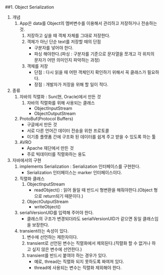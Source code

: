 ##1. Object Serialization

1. 개념
	1. App은 data를 Object의 멤버변수를 이용해서 관리하고 저장하거나 전송하는 것.
		1. 저장하고 싶을 때 객체 자체를 그대로 저장한다.
		2. 객체가 아닌 단순 text를 저장할 때의 단점
			* 구분자를 넣어야 한다.
			* 파싱 해야한다.(파싱 : 구분자를 기준으로 문자열을 쪼개고 각 위치의 문자가 어떤 의미인지 파악하는 과정)
		3. 객체를 저장
			* 단점 : 다시 읽을 때 어떤 객체인지 확인하기 위해서 꼭  클래스가 필요하다.
			* 장점 : 개발자가 저장을 위해 할 일이 적다.
2. 종류
	1. 자바의 직렬화 : Sun(현, Oracle)에서 만든 것
		1. 자바의 직렬화를 위해 사용되는 클래스
			* ObjectInputStream
			* ObjectOutputStream
	2. ProtoBuf(Protocol Buffers)
		* 구글에서 만든 것
		* 서로 다른 언어간 데이터 전송을 위한 프로토콜
		* 이기종 플랫폼 간에 구조화 된 데이터를 쉽게 주고 받을 수 있도록 하는 툴
	3. AVRO
		* Apache 재단에서 만든 것
		* 주로 빅데이터를 직렬화하는 용도
3. 자바에서의 구현
	1. implements Serialization : Serialization 인터페이스를 구현한다.
		* Serialization 인터페이스는 marker 인터페이스이다.
	2. 직렬화 클래스
		1. ObjectInputStream
			* readObject() : 읽어 들일 때 반드시 형변환을 해줘야한다.(Object 형으로 return되기 때문이다.)
		2. ObjectOutputStream
			* writeObject()
	3. serialVersionUID를 입력해 주어야 한다.
		* 클래스의 구조가 변경되더라도 serialVersionUID가 같으면 동일 클래스임을 보장한다.
	4. transient라는 속성이 있다.
		1. 변수에 선언하는 제한자이다.
		2. transient로 선언된 변수는 직렬화에서 제외된다.(직렬화 할 수 없거나 하고 싶지 않은 변수에 선언한다.)
		3. transient를 반드시 붙여야 하는 경우가 있다.
			* 예로, thread는 직렬화 되지 못하도록 짜여져 있다.
			* thread에 사용되는 변수는 직렬화 제외해야 한다.
